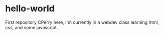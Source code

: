 # hello-world
First repository
CPerry here, I'm currently in a webdev class learning html, css, and some javascript. 
